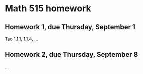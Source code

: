 # Math 515 homework

## Homework 1, due Thursday, September 1

Tao 1.1.1, 1.1.4, ...

## Homework 2, due Thursday, September 8

...

